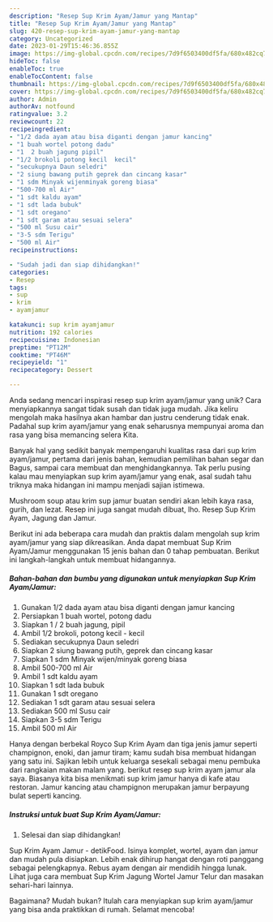 ```yaml
---
description: "Resep Sup Krim Ayam/Jamur yang Mantap"
title: "Resep Sup Krim Ayam/Jamur yang Mantap"
slug: 420-resep-sup-krim-ayam-jamur-yang-mantap
category: Uncategorized
date: 2023-01-29T15:46:36.855Z
image: https://img-global.cpcdn.com/recipes/7d9f6503400df5fa/680x482cq70/sup-krim-ayamjamur-foto-resep-utama.jpg
hideToc: false
enableToc: true
enableTocContent: false
thumbnail: https://img-global.cpcdn.com/recipes/7d9f6503400df5fa/680x482cq70/sup-krim-ayamjamur-foto-resep-utama.jpg
cover: https://img-global.cpcdn.com/recipes/7d9f6503400df5fa/680x482cq70/sup-krim-ayamjamur-foto-resep-utama.jpg
author: Admin
authorAv: notfound
ratingvalue: 3.2
reviewcount: 22
recipeingredient:
- "1/2 dada ayam atau bisa diganti dengan jamur kancing"
- "1 buah wortel potong dadu"
- "1  2 buah jagung pipil"
- "1/2 brokoli potong kecil  kecil"
- "secukupnya Daun seledri"
- "2 siung bawang putih geprek dan cincang kasar"
- "1 sdm Minyak wijenminyak goreng biasa"
- "500-700 ml Air"
- "1 sdt kaldu ayam"
- "1 sdt lada bubuk"
- "1 sdt oregano"
- "1 sdt garam atau sesuai selera"
- "500 ml Susu cair"
- "3-5 sdm Terigu"
- "500 ml Air"
recipeinstructions:

- "Sudah jadi dan siap dihidangkan!"
categories:
- Resep
tags:
- sup
- krim
- ayamjamur

katakunci: sup krim ayamjamur 
nutrition: 192 calories
recipecuisine: Indonesian
preptime: "PT12M"
cooktime: "PT46M"
recipeyield: "1"
recipecategory: Dessert

---
```





Anda sedang mencari inspirasi resep sup krim ayam/jamur yang unik? Cara menyiapkannya sangat tidak susah dan tidak juga mudah. Jika keliru mengolah maka hasilnya akan hambar dan justru cenderung tidak enak. Padahal sup krim ayam/jamur yang enak seharusnya mempunyai aroma dan rasa yang bisa memancing selera Kita.





Banyak hal yang sedikit banyak mempengaruhi kualitas rasa dari sup krim ayam/jamur, pertama dari jenis bahan, kemudian pemilihan bahan segar dan Bagus, sampai cara membuat dan menghidangkannya. Tak perlu pusing kalau mau menyiapkan sup krim ayam/jamur yang enak,      asal sudah tahu triknya maka hidangan ini mampu menjadi sajian istimewa.














Mushroom soup atau krim sup jamur buatan sendiri akan lebih kaya rasa, gurih, dan lezat. Resep ini juga sangat mudah dibuat, lho. Resep Sup Krim Ayam, Jagung dan Jamur.






Berikut ini ada beberapa cara mudah dan praktis dalam mengolah sup krim ayam/jamur yang siap dikreasikan. Anda dapat membuat Sup Krim Ayam/Jamur menggunakan 15 jenis bahan dan 0 tahap pembuatan. Berikut ini langkah-langkah untuk membuat hidangannya.

<!--inarticleads1-->

##### Bahan-bahan dan bumbu yang digunakan untuk menyiapkan Sup Krim Ayam/Jamur:

1. Gunakan 1/2 dada ayam atau bisa diganti dengan jamur kancing
1. Persiapkan 1 buah wortel, potong dadu
1. Siapkan 1 / 2 buah jagung, pipil
1. Ambil 1/2 brokoli, potong kecil - kecil
1. Sediakan secukupnya Daun seledri
1. Siapkan 2 siung bawang putih, geprek dan cincang kasar
1. Siapkan 1 sdm Minyak wijen/minyak goreng biasa
1. Ambil 500-700 ml Air
1. Ambil 1 sdt kaldu ayam
1. Siapkan 1 sdt lada bubuk
1. Gunakan 1 sdt oregano
1. Sediakan 1 sdt garam atau sesuai selera
1. Sediakan 500 ml Susu cair
1. Siapkan 3-5 sdm Terigu
1. Ambil 500 ml Air


Hanya dengan berbekal Royco Sup Krim Ayam dan tiga jenis jamur seperti champignon, enoki, dan jamur tiram; kamu sudah bisa membuat hidangan yang satu ini. Sajikan lebih untuk keluarga sesekali sebagai menu pembuka dari rangkaian makan malam yang. berikut resep sup krim ayam jamur ala saya. Biasanya kita bisa menikmati sup krim jamur hanya di kafe atau restoran. Jamur kancing atau champignon merupakan jamur berpayung bulat seperti kancing. 

<!--inarticleads2-->

##### Instruksi untuk buat Sup Krim Ayam/Jamur:


1. Selesai dan siap dihidangkan!

Sup Krim Ayam Jamur - detikFood. Isinya komplet, wortel, ayam dan jamur dan mudah pula disiapkan. Lebih enak dihirup hangat dengan roti panggang sebagai pelengkapnya. Rebus ayam dengan air mendidih hingga lunak. Lihat juga cara membuat Sup Krim Jagung Wortel Jamur Telur dan masakan sehari-hari lainnya. 

Bagaimana? Mudah bukan? Itulah cara menyiapkan sup krim ayam/jamur yang bisa anda praktikkan di rumah. Selamat mencoba!
